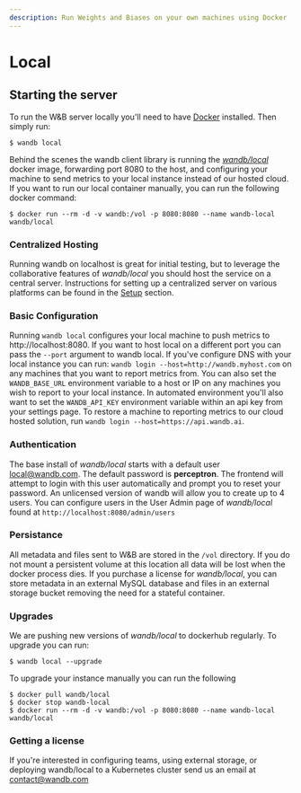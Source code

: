 ```yaml
---
description: Run Weights and Biases on your own machines using Docker
---
```


# Local

## Starting the server

To run the W&B server locally you'll need to have [Docker](https://www.docker.com/products/docker-desktop) installed.  Then simply run:

```
$ wandb local
```

Behind the scenes the wandb client library is running the [_wandb/local_](https://hub.docker.com/repository/docker/wandb/local) docker image, forwarding port 8080 to the host, and configuring your machine to send metrics to your local instance instead of our hosted cloud.  If you want to run our local container manually, you can run the following docker command:

```text
$ docker run --rm -d -v wandb:/vol -p 8080:8080 --name wandb-local wandb/local
```

### Centralized Hosting

Running wandb on localhost is great for initial testing, but to leverage the collaborative features of _wandb/local_ you should host the service on a central server.   Instructions for setting up a centralized server on various platforms can be found in the [Setup](setup.md) section.

### Basic Configuration

Running `wandb local` configures your local machine to push metrics to http://localhost:8080.  If you want to host local on a different port you can pass the `--port` argument to wandb local.  If you've configure DNS with your local instance you can run: `wandb login --host=http://wandb.myhost.com` on any machines that you want to report metrics from.  You can also set the `WANDB_BASE_URL` environment variable to a host or IP on any machines you wish to report to your local instance.  In automated environment you'll also want to set the `WANDB_API_KEY` environment variable within an api key from your settings page.  To restore a machine to reporting metrics to our cloud hosted solution, run `wandb login --host=https://api.wandb.ai`.

### Authentication

The base install of _wandb/local_ starts with a default user local@wandb.com.  The default password is **perceptron**.  The frontend will attempt to login with this user automatically and prompt you to reset your password.  An unlicensed version of wandb will allow you to create up to 4 users.  You can configure users in the User Admin page of _wandb/local_ found at `http://localhost:8080/admin/users`

### Persistance

All metadata and files sent to W&B are stored in the `/vol` directory.  If you do not mount a persistent volume at this location all data will be lost when the docker process dies.  If you purchase a license for _wandb/local_, you can store metadata in an external MySQL database and files in an external storage bucket removing the need for a stateful container.

### Upgrades

We are pushing new versions of _wandb/local_ to dockerhub regularly.  To upgrade you can run:

```text
$ wandb local --upgrade
```

To upgrade your instance manually you can run the following

```text
$ docker pull wandb/local
$ docker stop wandb-local
$ docker run --rm -d -v wandb:/vol -p 8080:8080 --name wandb-local wandb/local
```

### Getting a license

If you're interested in configuring teams, using external storage, or deploying wandb/local to a Kubernetes cluster send us an email at [contact@wandb.com](mailto:contact@wandb.com)

